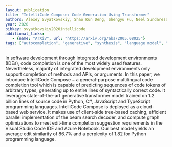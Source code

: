 ```yaml
---
layout: publication
title: "IntelliCode Compose: Code Generation Using Transformer"
authors: Alexey Svyatkovskiy, Shao Kun Deng, Shengyu Fu, Neel Sundaresan
year: 2020
bibkey: svyatkovskiy2020intellicode
additional_links:
   - {name: "ArXiV", url: "https://arxiv.org/abs/2005.08025"}
tags: ["autocompletion", "generative", "synthesis", "language model", "pretraining", "pre-training"]
---
```

In software development through integrated development environments (IDEs), code completion is one of the most widely used features. Nevertheless, majority of integrated development environments only support completion of methods and APIs, or arguments.
In this paper, we introduce IntelliCode Compose − a general-purpose multilingual code completion tool which is capable of predicting sequences of code tokens of arbitrary types, generating up to entire lines of syntactically correct code. It leverages state-of-the-art generative transformer model trained on 1.2 billion lines of source code in Python, C#, JavaScript and TypeScript programming languages. IntelliCode Compose is deployed as a cloud-based web service. It makes use of client-side tree-based caching, efficient parallel implementation of the beam search decoder, and compute graph optimizations to meet edit-time completion suggestion requirements in the Visual Studio Code IDE and Azure Notebook.
Our best model yields an average edit similarity of 86.7% and a perplexity of 1.82 for Python programming language.
